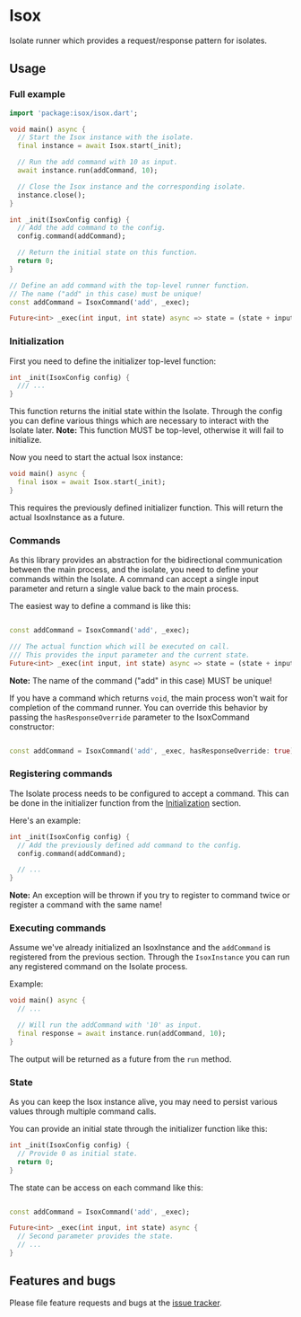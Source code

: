 # Isox

Isolate runner which provides a request/response pattern for isolates.

## Usage

### Full example

```dart
import 'package:isox/isox.dart';

void main() async {
  // Start the Isox instance with the isolate.
  final instance = await Isox.start(_init);

  // Run the add command with 10 as input.
  await instance.run(addCommand, 10);

  // Close the Isox instance and the corresponding isolate.
  instance.close();
}

int _init(IsoxConfig config) {
  // Add the add command to the config.
  config.command(addCommand);

  // Return the initial state on this function.
  return 0;
}

// Define an add command with the top-level runner function.
// The name ("add" in this case) must be unique!
const addCommand = IsoxCommand('add', _exec);

Future<int> _exec(int input, int state) async => state = (state + input);
```

### Initialization

First you need to define the initializer top-level function:

```dart
int _init(IsoxConfig config) {
  /// ...
}
```

This function returns the initial state within the Isolate. Through the config you can define various things which are
necessary to interact with the Isolate later.
**Note:** This function MUST be top-level, otherwise it will fail to initialize.

Now you need to start the actual Isox instance:

```dart
void main() async {
  final isox = await Isox.start(_init);
}
```

This requires the previously defined initializer function. This will return the actual IsoxInstance as a future.

### Commands

As this library provides an abstraction for the bidirectional communication between the main process, and the isolate,
you need to define your commands within the Isolate. A command can accept a single input parameter and return a single
value back to the main process.

The easiest way to define a command is like this:

```dart

const addCommand = IsoxCommand('add', _exec);

/// The actual function which will be executed on call. 
/// This provides the input parameter and the current state.
Future<int> _exec(int input, int state) async => state = (state + input);
```

**Note:** The name of the command ("add" in this case) MUST be unique!

If you have a command which returns `void`, the main process won't wait for completion of the command runner. You can
override this behavior by passing the `hasResponseOverride` parameter to the IsoxCommand constructor:

```dart

const addCommand = IsoxCommand('add', _exec, hasResponseOverride: true);
```

### Registering commands

The Isolate process needs to be configured to accept a command. This can be done in the initializer function from
the [Initialization](#initialization) section.

Here's an example:

```dart
int _init(IsoxConfig config) {
  // Add the previously defined add command to the config.
  config.command(addCommand);

  // ...
}
```

**Note:** An exception will be thrown if you try to register to command twice or register a command with the same name!

### Executing commands

Assume we've already initialized an IsoxInstance and the `addCommand` is registered from the previous section. Through
the `IsoxInstance` you can run any registered command on the Isolate process.

Example:

```dart
void main() async {
  // ...

  // Will run the addCommand with '10' as input.
  final response = await instance.run(addCommand, 10);
}
```

The output will be returned as a future from the `run` method.

### State

As you can keep the Isox instance alive, you may need to persist various values through multiple command calls.

You can provide an initial state through the initializer function like this:

```dart
int _init(IsoxConfig config) {
  // Provide 0 as initial state.
  return 0;
}
```

The state can be access on each command like this:

```dart

const addCommand = IsoxCommand('add', _exec);

Future<int> _exec(int input, int state) async {
  // Second parameter provides the state.
  // ... 
}
```

## Features and bugs

Please file feature requests and bugs at the [issue tracker][tracker].

[tracker]: https://github.com/AurityLab/isox/issues
